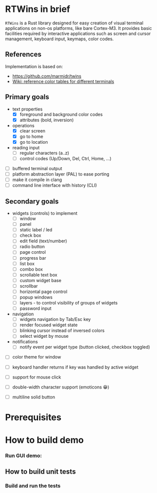 # RTWins in brief

`RTWins` is a Rust library designed for easy creation of visual terminal applications on non-os platforms, like bare Cortex-M3.
It provides basic facilities required by interactive applications such as screen and cursor management, keyboard input, keymaps, color codes.

## References

Implementation is based on:

* https://github.com/marmidr/twins
* [Wiki: reference color tables for different terminals](https://en.m.wikipedia.org/wiki/ANSI_escape_code)

## Primary goals

- text properties
    - [x] foreground and background color codes
    - [x] attributes (bold, inversion)
- operations
    - [x] clear screen
    - [x] go to home
    - [x] go to location
- reading input
    - [ ] regular characters (a..z)
    - [ ] control codes (Up/Down, Del, Ctrl, Home, ...)
- [ ] buffered terminal output
- [ ] platform abstraction layer (PAL) to ease porting
- [ ] make it compile in clang
- [ ] command line interface with history (CLI)

## Secondary goals

- widgets (controls) to implement
    - [ ] window
    - [ ] panel
    - [ ] static label / led
    - [ ] check box
    - [ ] edit field (text/number)
    - [ ] radio button
    - [ ] page control
    - [ ] progress bar
    - [ ] list box
    - [ ] combo box
    - [ ] scrollable text box
    - [ ] custom widget base
    - [ ] scrollbar
    - [ ] horizontal page control
    - [ ] popup windows
    - [ ] layers - to control visibility of groups of widgets
    - [ ] password input
- navigation
    - [ ] widgets navigation by Tab/Esc key
    - [ ] render focused widget state
    - [ ] blinking cursor instead of inversed colors
    - [ ] select widget by mouse
- notifications
    - [ ] notify event per widget type (button clicked, checkbox toggled)
- [ ] color theme for window
- [ ] keyboard handler returns if key was handled by active widget
- [ ] support for mouse click
- [ ] double-width character support (emoticons 😁)
- [ ] multiline solid button


# Prerequisites


# How to build demo


### Run GUI demo:


## How to build unit tests


### Build and run the tests

